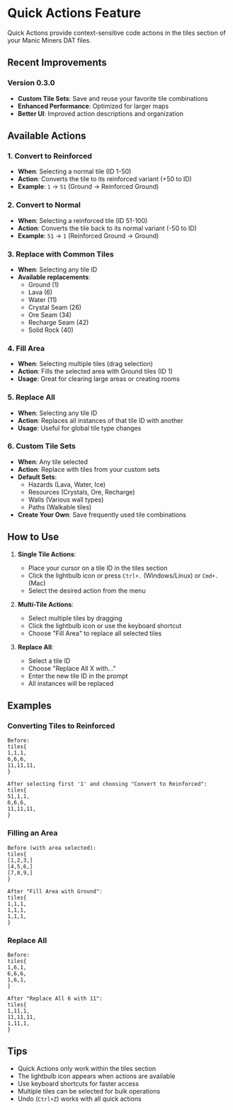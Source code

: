 # Quick Actions Feature

Quick Actions provide context-sensitive code actions in the tiles section of your Manic Miners DAT files.

## Recent Improvements

### Version 0.3.0
- **Custom Tile Sets**: Save and reuse your favorite tile combinations
- **Enhanced Performance**: Optimized for larger maps
- **Better UI**: Improved action descriptions and organization

## Available Actions

### 1. Convert to Reinforced
- **When**: Selecting a normal tile (ID 1-50)
- **Action**: Converts the tile to its reinforced variant (+50 to ID)
- **Example**: `1` → `51` (Ground → Reinforced Ground)

### 2. Convert to Normal
- **When**: Selecting a reinforced tile (ID 51-100)
- **Action**: Converts the tile back to its normal variant (-50 to ID)
- **Example**: `51` → `1` (Reinforced Ground → Ground)

### 3. Replace with Common Tiles
- **When**: Selecting any tile ID
- **Available replacements**:
  - Ground (1)
  - Lava (6)
  - Water (11)
  - Crystal Seam (26)
  - Ore Seam (34)
  - Recharge Seam (42)
  - Solid Rock (40)

### 4. Fill Area
- **When**: Selecting multiple tiles (drag selection)
- **Action**: Fills the selected area with Ground tiles (ID 1)
- **Usage**: Great for clearing large areas or creating rooms

### 5. Replace All
- **When**: Selecting any tile ID
- **Action**: Replaces all instances of that tile ID with another
- **Usage**: Useful for global tile type changes

### 6. Custom Tile Sets
- **When**: Any tile selected
- **Action**: Replace with tiles from your custom sets
- **Default Sets**:
  - Hazards (Lava, Water, Ice)
  - Resources (Crystals, Ore, Recharge)
  - Walls (Various wall types)
  - Paths (Walkable tiles)
- **Create Your Own**: Save frequently used tile combinations

## How to Use

1. **Single Tile Actions**:
   - Place your cursor on a tile ID in the tiles section
   - Click the lightbulb icon or press `Ctrl+.` (Windows/Linux) or `Cmd+.` (Mac)
   - Select the desired action from the menu

2. **Multi-Tile Actions**:
   - Select multiple tiles by dragging
   - Click the lightbulb icon or use the keyboard shortcut
   - Choose "Fill Area" to replace all selected tiles

3. **Replace All**:
   - Select a tile ID
   - Choose "Replace All X with..."
   - Enter the new tile ID in the prompt
   - All instances will be replaced

## Examples

### Converting Tiles to Reinforced
```
Before:
tiles{
1,1,1,
6,6,6,
11,11,11,
}

After selecting first '1' and choosing "Convert to Reinforced":
tiles{
51,1,1,
6,6,6,
11,11,11,
}
```

### Filling an Area
```
Before (with area selected):
tiles{
[1,2,3,]
[4,5,6,]
[7,8,9,]
}

After "Fill Area with Ground":
tiles{
1,1,1,
1,1,1,
1,1,1,
}
```

### Replace All
```
Before:
tiles{
1,6,1,
6,6,6,
1,6,1,
}

After "Replace All 6 with 11":
tiles{
1,11,1,
11,11,11,
1,11,1,
}
```

## Tips

- Quick Actions only work within the tiles section
- The lightbulb icon appears when actions are available
- Use keyboard shortcuts for faster access
- Multiple tiles can be selected for bulk operations
- Undo (`Ctrl+Z`) works with all quick actions